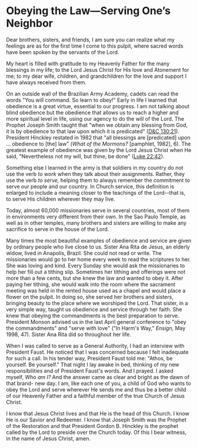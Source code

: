 # Obeying the Law—Serving One’s Neighbor

Dear brothers, sisters, and friends, I am sure you can realize what my
feelings are as for the first time I come to this pulpit, where sacred words
have been spoken by the servants of the Lord.

My heart is filled with gratitude to my Heavenly Father for the many blessings
in my life; to the Lord Jesus Christ for His love and Atonement for me; to my
dear wife, children, and grandchildren for the love and support I have always
received from them.

On an outside wall of the Brazilian Army Academy, cadets can read the words
"You will command. So learn to obey!" Early in life I learned that obedience
is a great virtue, essential to our progress. I am not talking about blind
obedience but the obedience that allows us to reach a higher and more
spiritual level in life, using our agency to do the will of the Lord. The
Prophet Joseph Smith taught that "when we obtain any blessing from God, it is
by obedience to that law upon which it is predicated" ([D&amp;C
130:21](https://www.lds.org/scriptures/dc-testament/dc/130.21?lang=eng#20)).
President Hinckley restated in 1982 that "all blessings are [predicated] upon
... obedience to [the] law" (_What of the Mormons?_ [pamphlet, 1982], 6). The
greatest example of obedience was given by the Lord Jesus Christ when He said,
"Nevertheless not my will, but thine, be done" ([Luke
22:42](https://www.lds.org/scriptures/nt/luke/22.42?lang=eng#41)).

Something else I learned in the army is that soldiers in my country do not use
the verb _to work_ when they talk about their assignments. Rather, they use
the verb _to serve,_ helping them to always remember the commitment to serve
our people and our country. In Church service, this definition is enlarged to
include a meaning closer to the teachings of the Lord--that is, to serve His
children wherever they may live.

Today, almost 60,000 missionaries serve in several countries, most of them in
environments very different from their own. In the Sao Paulo Temple, as well
as in other temples, many brothers and sisters are willing to make any
sacrifice to serve in the house of the Lord.

Many times the most beautiful examples of obedience and service are given by
ordinary people who live close to us. Sister Ana Rita de Jesus, an elderly
widow, lived in Anapolis, Brazil. She could not read or write. The
missionaries would go to her home every week to read the scriptures to her.
She was loving and kind. Every Sunday she would ask the missionaries to help
her fill out a tithing slip. Sometimes her tithing and offerings were not more
than a few cents, but she knew the law and wanted to obey it. After paying her
tithing, she would walk into the room where the sacrament meeting was held in
the rented house used as a chapel and would place a flower on the pulpit. In
doing so, she served her brothers and sisters, bringing beauty to the place
where we worshiped the Lord. That sister, in a very simple way, taught us
obedience and service through her faith. She knew that obeying the
commandments is the best preparation to serve. President Monson advised us in
the last April general conference to "obey the commandments" and "serve with
love" ("In Harm's Way," _Ensign,_ May 1998, 47). Sister Ana Rita did so
throughout her life.

When I was called to serve as a General Authority, I had an interview with
President Faust. He noticed that I was concerned because I felt inadequate for
such a call. In his tender way, President Faust told me: "Athos, be yourself.
Be yourself." That night I lay awake in bed, thinking of my new
responsibilities and of President Faust's words. And I prayed. I asked myself,
_Who am I?_ And the answer came as clear and bright as the dawn of that brand-
new day. I am, like each one of you, a child of God who wants to obey the Lord
and serve wherever He sends me and thus be a better child of our Heavenly
Father and a faithful member of the true Church of Jesus Christ.

I know that Jesus Christ lives and that He is the head of this Church. I know
He is our Savior and Redeemer. I know that Joseph Smith was the Prophet of the
Restoration and that President Gordon B. Hinckley is the prophet called by the
Lord to preside over the Church today. Of this I bear witness, in the name of
Jesus Christ, amen.

